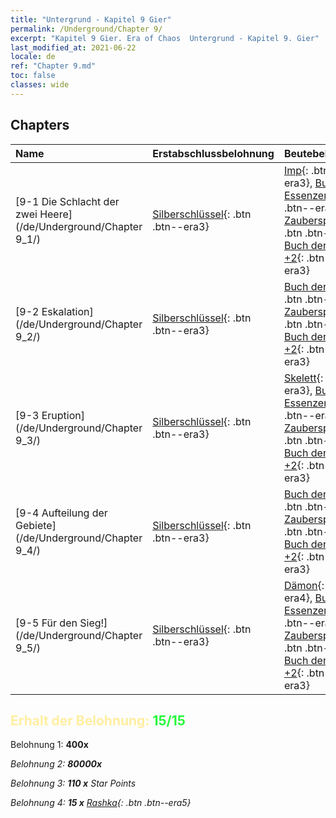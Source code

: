 ```yaml
---
title: "Untergrund - Kapitel 9 Gier"
permalink: /Underground/Chapter 9/
excerpt: "Kapitel 9 Gier. Era of Chaos  Untergrund - Kapitel 9. Gier"
last_modified_at: 2021-06-22
locale: de
ref: "Chapter 9.md"
toc: false
classes: wide
---
```


## Chapters

  | Name |  Erstabschlussbelohnung | Beutebelohnung |
  |:------------|:------------|:------------| 
  | [9-1 Die Schlacht der zwei Heere](/de/Underground/Chapter 9_1/) | [Silberschlüssel](/ItemsDE/con_693/){: .btn .btn--era3} | [Imp](/ItemsDE/unt_226/){: .btn .btn--era3}, [Buch der Essenzen](/ItemsDE/mat_39/){: .btn .btn--era4}, [Zauberspruchrollen](/ItemsDE/con_694/){: .btn .btn--era3}, [Buch der Waffen +2](/ItemsDE/mat_32/){: .btn .btn--era3} |
  | [9-2 Eskalation](/de/Underground/Chapter 9_2/) | [Silberschlüssel](/ItemsDE/con_693/){: .btn .btn--era3} | [Buch der Essenzen](/ItemsDE/mat_39/){: .btn .btn--era4}, [Zauberspruchrollen](/ItemsDE/con_694/){: .btn .btn--era3}, [Buch der Waffen +2](/ItemsDE/mat_32/){: .btn .btn--era3} |
  | [9-3 Eruption](/de/Underground/Chapter 9_3/) | [Silberschlüssel](/ItemsDE/con_693/){: .btn .btn--era3} | [Skelett](/ItemsDE/unt_208/){: .btn .btn--era3}, [Buch der Essenzen](/ItemsDE/mat_39/){: .btn .btn--era4}, [Zauberspruchrollen](/ItemsDE/con_694/){: .btn .btn--era3}, [Buch der Waffen +2](/ItemsDE/mat_32/){: .btn .btn--era3} |
  | [9-4 Aufteilung der Gebiete](/de/Underground/Chapter 9_4/) | [Silberschlüssel](/ItemsDE/con_693/){: .btn .btn--era3} | [Buch der Essenzen](/ItemsDE/mat_39/){: .btn .btn--era4}, [Zauberspruchrollen](/ItemsDE/con_694/){: .btn .btn--era3}, [Buch der Waffen +2](/ItemsDE/mat_32/){: .btn .btn--era3} |
  | [9-5 Für den Sieg!](/de/Underground/Chapter 9_5/) | [Silberschlüssel](/ItemsDE/con_693/){: .btn .btn--era3} | [Dämon](/ItemsDE/unt_229/){: .btn .btn--era4}, [Buch der Essenzen](/ItemsDE/mat_39/){: .btn .btn--era4}, [Zauberspruchrollen](/ItemsDE/con_694/){: .btn .btn--era3}, [Buch der Waffen +2](/ItemsDE/mat_32/){: .btn .btn--era3} |


## <span style="color: #ffeea0">Erhalt der Belohnung: </span><span style="color: #27f73a">15/15</span>

 Belohnung 1:  **400x** <i class="fas fa-gem"/>

 Belohnung 2:  **80000x** <i class="fas fa-coins"/>

 Belohnung 3: **110 x** Star Points

 Belohnung 4: **15 x** [Rashka](/ItemsDE/her_384/){: .btn .btn--era5}

